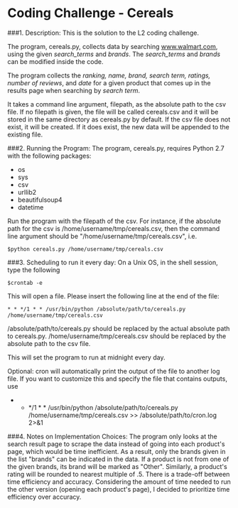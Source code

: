 # Coding Challenge - Cereals


###1. Description: 
This is the solution to the L2 coding challenge. 

The program, cereals.py, collects data by searching www.walmart.com, using the given *search_terms* and *brands*.
The *search_terms* and *brands* can be modified inside the code.

The program collects the *ranking, name, brand, search term, ratings, number of reviews*, and *date* for a given product that comes up in the results page when searching by *search term*. 

It takes a command line argument, filepath, as the absolute path to the csv file.
If no filepath is given, the file will be called cereals.csv and it will be stored in the same directory as cereals.py by default.
If the csv file does not exist, it will be created. If it does exist, the new data will be appended to the existing file.

###2. Running the Program:
The program, cereals.py, requires Python 2.7 with the following packages:
  * os
  * sys
  * csv
  * urllib2
  * beautifulsoup4
  * datetime

Run the program with the filepath of the csv.
For instance, if the absolute path for the csv is /home/username/tmp/cereals.csv, then the command line argument should be "/home/username/tmp/cereals.csv", i.e.
  
    $python cereals.py /home/username/tmp/cereals.csv
  

###3. Scheduling to run it every day:
On a Unix OS, in the shell session, type the following
  
    $crontab -e

This will open a file. Please insert the following line at the end of the file:
  
    * * */1 * * /usr/bin/python /absolute/path/to/cereals.py /home/username/tmp/cereals.csv
  
/absolute/path/to/cereals.py should be replaced by the actual absolute path to cereals.py. /home/username/tmp/cereals.csv should be replaced by the absolute path to the csv file.

This will set the program to run at midnight every day.

Optional: cron will automatically print the output of the file to another log file. If you want to customize this and specify the file that contains outputs, use

   * * */1 * * /usr/bin/python /absolute/path/to/cereals.py /home/username/tmp/cereals.csv >> /absolute/path/to/cron.log 2>&1


###4. Notes on Implementation Choices:
The program only looks at the search result page to scrape the data instead of going into each product's page, which would be time inefficient. As a result, only the brands given in the list "brands" can be indicated in the data. If a product is not from one of the given brands, its brand will be marked as "Other". Similarly, a product's rating will be rounded to nearest multiple of .5.
There is a trade-off between time efficiency and accuracy. Considering the amount of time needed to run the other version (opening each product's page), I decided to prioritize time efficiency over accuracy.
